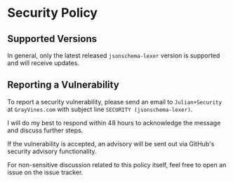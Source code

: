# Security Policy

## Supported Versions

In general, only the latest released `jsonschema-lexer` version is supported and will receive updates.

## Reporting a Vulnerability

To report a security vulnerability, please send an email to `Julian+Security` at `GrayVines.com` with subject line `SECURITY (jsonschema-lexer)`.

I will do my best to respond within 48 hours to acknowledge the message and discuss further steps.

If the vulnerability is accepted, an advisory will be sent out via GitHub's security advisory functionality.

For non-sensitive discussion related to this policy itself, feel free to open an issue on the issue tracker.
